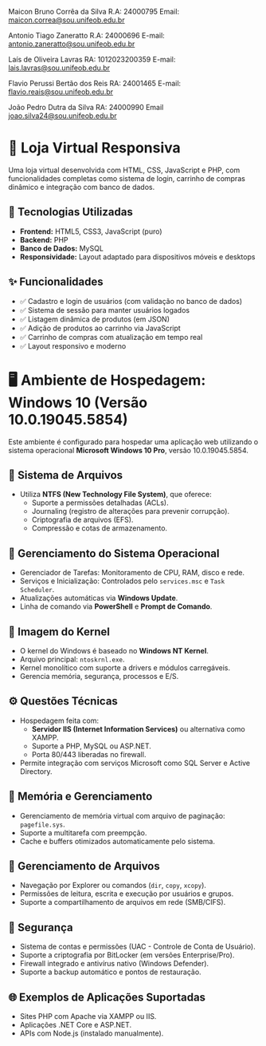 Maicon Bruno Corrêa da Silva R.A: 24000795 Email: maicon.correa@sou.unifeob.edu.br

Antonio Tiago Zaneratto R.A: 24000696 E-mail: antonio.zaneratto@sou.unifeob.edu.br

Laís de Oliveira Lavras RA: 1012023200359 E-mail: lais.lavras@sou.unifeob.edu.br

Flavio Perussi Bertão dos Reis RA: 24001465 E-mail: flavio.reais@sou.unifeob.edu.br   

João Pedro Dutra da Silva RA: 24000990 Email joao.silva24@sou.unifeob.edu.br


# 🛒 Loja Virtual Responsiva

Uma loja virtual desenvolvida com HTML, CSS, JavaScript e PHP, com funcionalidades completas como sistema de login, carrinho de compras dinâmico e integração com banco de dados.

## 🔧 Tecnologias Utilizadas

- **Frontend:** HTML5, CSS3, JavaScript (puro)
- **Backend:** PHP
- **Banco de Dados:** MySQL
- **Responsividade:** Layout adaptado para dispositivos móveis e desktops

## ✨ Funcionalidades

- ✅ Cadastro e login de usuários (com validação no banco de dados)
- ✅ Sistema de sessão para manter usuários logados
- ✅ Listagem dinâmica de produtos (em JSON)
- ✅ Adição de produtos ao carrinho via JavaScript
- ✅ Carrinho de compras com atualização em tempo real
- ✅ Layout responsivo e moderno

# 🖥️ Ambiente de Hospedagem: Windows 10 (Versão 10.0.19045.5854)

Este ambiente é configurado para hospedar uma aplicação web utilizando o sistema operacional **Microsoft Windows 10 Pro**, versão 10.0.19045.5854.

## 📁 Sistema de Arquivos

- Utiliza **NTFS (New Technology File System)**, que oferece:
  - Suporte a permissões detalhadas (ACLs).
  - Journaling (registro de alterações para prevenir corrupção).
  - Criptografia de arquivos (EFS).
  - Compressão e cotas de armazenamento.

## 🧠 Gerenciamento do Sistema Operacional

- Gerenciador de Tarefas: Monitoramento de CPU, RAM, disco e rede.
- Serviços e Inicialização: Controlados pelo `services.msc` e `Task Scheduler`.
- Atualizações automáticas via **Windows Update**.
- Linha de comando via **PowerShell** e **Prompt de Comando**.

## 🧩 Imagem do Kernel

- O kernel do Windows é baseado no **Windows NT Kernel**.
- Arquivo principal: `ntoskrnl.exe`.
- Kernel monolítico com suporte a drivers e módulos carregáveis.
- Gerencia memória, segurança, processos e E/S.

## ⚙️ Questões Técnicas

- Hospedagem feita com:
  - **Servidor IIS (Internet Information Services)** ou alternativa como XAMPP.
  - Suporte a PHP, MySQL ou ASP.NET.
  - Porta 80/443 liberadas no firewall.
- Permite integração com serviços Microsoft como SQL Server e Active Directory.

## 🧮 Memória e Gerenciamento

- Gerenciamento de memória virtual com arquivo de paginação: `pagefile.sys`.
- Suporte a multitarefa com preempção.
- Cache e buffers otimizados automaticamente pelo sistema.

## 📂 Gerenciamento de Arquivos

- Navegação por Explorer ou comandos (`dir`, `copy`, `xcopy`).
- Permissões de leitura, escrita e execução por usuários e grupos.
- Suporte a compartilhamento de arquivos em rede (SMB/CIFS).

## 🔐 Segurança

- Sistema de contas e permissões (UAC - Controle de Conta de Usuário).
- Suporte a criptografia por BitLocker (em versões Enterprise/Pro).
- Firewall integrado e antivírus nativo (Windows Defender).
- Suporte a backup automático e pontos de restauração.

## 🌐 Exemplos de Aplicações Suportadas

- Sites PHP com Apache via XAMPP ou IIS.
- Aplicações .NET Core e ASP.NET.
- APIs com Node.js (instalado manualmente).
